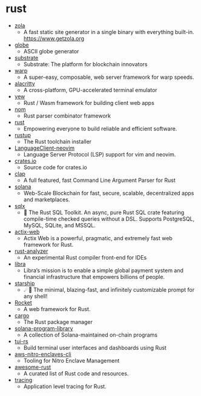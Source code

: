 # rust
- [zola](https://github.com/getzola/zola)
  - A fast static site generator in a single binary with everything built-in. https://www.getzola.org
- [globe](https://github.com/adamsky/globe)
  - ASCII globe generator
- [substrate](https://github.com/paritytech/substrate)
  - Substrate: The platform for blockchain innovators
- [warp](https://github.com/seanmonstar/warp)
  - A super-easy, composable, web server framework for warp speeds.
- [alacritty](https://github.com/alacritty/alacritty)
  - A cross-platform, GPU-accelerated terminal emulator
- [yew](https://github.com/yewstack/yew)
  - Rust / Wasm framework for building client web apps
- [nom](https://github.com/Geal/nom)
  - Rust parser combinator framework
- [rust](https://github.com/rust-lang/rust)
  - Empowering everyone to build reliable and efficient software.
- [rustup](https://github.com/rust-lang/rustup)
  - The Rust toolchain installer
- [LanguageClient-neovim](https://github.com/autozimu/LanguageClient-neovim)
  - Language Server Protocol (LSP) support for vim and neovim.
- [crates.io](https://github.com/rust-lang/crates.io)
  - Source code for crates.io
- [clap](https://github.com/clap-rs/clap)
  - A full featured, fast Command Line Argument Parser for Rust
- [solana](https://github.com/solana-labs/solana)
  - Web-Scale Blockchain for fast, secure, scalable, decentralized apps and marketplaces.
- [sqlx](https://github.com/launchbadge/sqlx)
  - 🧰 The Rust SQL Toolkit. An async, pure Rust SQL crate featuring compile-time checked queries without a DSL. Supports PostgreSQL, MySQL, SQLite, and MSSQL.
- [actix-web](https://github.com/actix/actix-web)
  - Actix Web is a powerful, pragmatic, and extremely fast web framework for Rust.
- [rust-analyzer](https://github.com/rust-analyzer/rust-analyzer)
  - An experimental Rust compiler front-end for IDEs
- [libra](https://github.com/libra/libra)
  - Libra’s mission is to enable a simple global payment system and financial infrastructure that empowers billions of people.
- [starship](https://github.com/starship/starship)
  - ☄🌌️ The minimal, blazing-fast, and infinitely customizable prompt for any shell!
- [Rocket](https://github.com/SergioBenitez/Rocket)
  - A web framework for Rust.
- [cargo](https://github.com/rust-lang/cargo)
  - The Rust package manager
- [solana-program-library](https://github.com/solana-labs/solana-program-library)
  - A collection of Solana-maintained on-chain programs
- [tui-rs](https://github.com/fdehau/tui-rs)
  - Build terminal user interfaces and dashboards using Rust
- [aws-nitro-enclaves-cli](https://github.com/aws/aws-nitro-enclaves-cli)
  - Tooling for Nitro Enclave Management
- [awesome-rust](https://github.com/rust-unofficial/awesome-rust)
  - A curated list of Rust code and resources.
- [tracing](https://github.com/tokio-rs/tracing)
  - Application level tracing for Rust.
